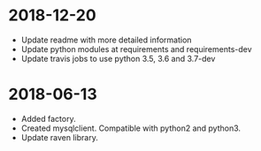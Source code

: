 2018-12-20
==========
* Update readme with more detailed information
* Update python modules at requirements and requirements-dev
* Update travis jobs to use python 3.5, 3.6 and 3.7-dev

2018-06-13
==========
* Added factory.
* Created mysqlclient. Compatible with python2 and python3.
* Update raven library.

